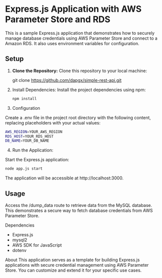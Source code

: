 # Express.js Application with AWS Parameter Store and RDS

This is a sample Express.js application that demonstrates how to securely manage database credentials using AWS Parameter Store and connect to a Amazon RDS. It also uses environment variables for configuration.

## Setup

1. **Clone the Repository:** Clone this repository to your local machine:

   git clone https://github.com/dapgx/simple-rest-api.git

2. Install Dependencies: Install the project dependencies using npm:

   ```bash
   npm install

3. Configuration

Create a .env file in the project root directory with the following content, replacing placeholders with your actual values:

   ```bash
   AWS_REGION=YOUR_AWS_REGION
   RDS_HOST=YOUR_RDS_HOST
   DB_NAME=YOUR_DB_NAME
   ```

4. Run the Application:

Start the Express.js application:
   ```bash
   node app.js start
   ```

The application will be accessible at http://localhost:3000.

## Usage
Access the /dump_data route to retrieve data from the MySQL database. This demonstrates a secure way to fetch database credentials from AWS Parameter Store.

Dependencies
- Express.js
- mysql2
- AWS SDK for JavaScript
- dotenv

About
This application serves as a template for building Express.js applications with secure credential management using AWS Parameter Store. You can customize and extend it for your specific use cases.
